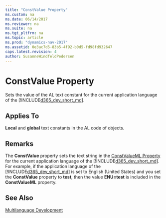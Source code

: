 ```yaml
---
title: "ConstValue Property"
ms.custom: na
ms.date: 06/14/2017
ms.reviewer: na
ms.suite: na
ms.tgt_pltfrm: na
ms.topic: article
ms.prod: "dynamics-nav-2017"
ms.assetid: 0e3ac7d5-83b5-4f92-b0d5-fd98fd932647
caps.latest.revision: 4
author: SusanneWindfeldPedersen
---
```


# ConstValue Property
Sets the value of the AL text constant for the current application language of the [!INCLUDE[d365_dev_short_md](../includes/d365_dev_short_md.md)].  
  
## Applies To  
 **Local** and **global** text constants in the AL code of objects.  
  
## Remarks  
 The **ConstValue** property sets the text string in the [ConstValueML Property](devenv-constvalueml-property.md) for the current application language of the [!INCLUDE[d365_dev_short_md](../includes/d365_dev_short_md.md)]. For example, if the application language of the [!INCLUDE[d365_dev_short_md](../includes/d365_dev_short_md.md)] is set to English (United States) and you set the **ConstValue** property to **test**, then the value **ENU=test** is included in the **ConstValueML** property.  
  
## See Also  
 <!-- [How to: Change the Language in the User Interface](How-to--Change-the-Language-in-the-User-Interface.md) -->   
 [Multilanguage Development](../devenv-multilanguage-development.md)